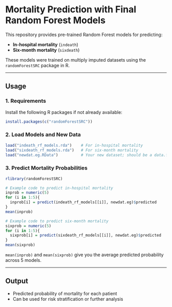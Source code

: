 # Mortality Prediction with Final Random Forest Models

This repository provides pre-trained Random Forest models for predicting:
- **In-hospital mortality** (`indeath`)
- **Six-month mortality** (`sixdeath`)

These models were trained on multiply imputed datasets using the `randomForestSRC` package in R.

---

## Usage

### 1. Requirements

Install the following R packages if not already available:

```r
install.packages(c("randomForestSRC"))
```

### 2. Load Models and New Data

```r
load("indeath_rf_models.rda")    # For in-hospital mortality
load("sixdeath_rf_models.rda")   # For six-month mortality
load("newdat.eg.RData")          # Your new dataset; should be a data.frame
```

### 3. Predict Mortality Probabilities
```r
rlibrary(randomForestSRC)

# Example code to predict in-hospital mortality
inprob = numeric(5)
for (i in 1:5){
  inprob[i] = predict(indeath_rf_models[[i]], newdat.eg)$predicted
}
mean(inprob)

# Example code to predict six-month mortality
sixprob = numeric(5)
for (i in 1:5){
  sixprob[i] = predict(sixdeath_rf_models[[i]], newdat.eg)$predicted
}
mean(sixprob)
```
`mean(inprob)` and `mean(sixprob)` give you the average predicted probability across 5 models.

---

## Output

- Predicted probability of mortality for each patient
- Can be used for risk stratification or further analysis
